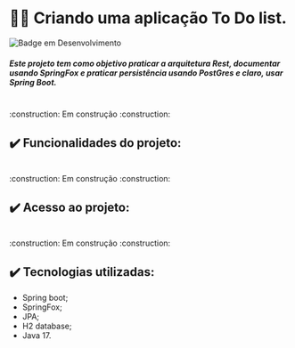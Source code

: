 [//]: <> (Título e imagem de capa)
# :technologist: Criando uma aplicação To Do list.


[//]: <> (Badges)
![Badge em Desenvolvimento](http://img.shields.io/static/v1?label=STATUS&message=EM%20DESENVOLVIMENTO&color=GREEN&style=for-the-badge)

[//]: <> (Descrição do projeto)
##### Este projeto tem como objetivo praticar a arquitetura Rest, documentar usando SpringFox e praticar persistência usando PostGres e claro, usar Spring Boot.

[//]: <> (Usando indices)


[//]: <> (Funcionalidades e demonstração da aplicação)

<br>
:construction:  Em construção  :construction:
<br>


[//]: <> (Funcionalidades do projeto)
## ✔️ Funcionalidades do projeto:

<br>
:construction:  Em construção  :construction:
<br>

[//]: <> (Acesso ao projeto)
## ✔️ Acesso ao projeto:

<br>
:construction:  Em construção  :construction:
<br>

[//]: <> (Tecnologias utilizadas)
## ✔️ Tecnologias utilizadas:
* Spring boot;
* SpringFox;
* JPA;
* H2 database;
* Java 17.


[//]: <> (Pessoas colaboradoras)


[//]: <> (Pessoas desenvolvedoras do projeto)
